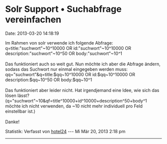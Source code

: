 Solr Support • Suchabfrage vereinfachen
=======================================

Date: 2013-03-20 14:18:19

Im Rahmen von solr verwende ich folgende Abfrage:\
q=title:\"suchwort\"\~10\^10000 OR id:\"suchwort\"\~10\^10000 OR
description:\"suchwort\"\~10\^50 OR body:\"suchwort\"\~10\^1\
\
Das funktioniert auch so weit gut. Nun möchte ich aber die Abfrage
ändern, sodass das Suchwort nur einmal eingegeben werden muss:\
qq=\"suchwort\"&q=title:\$qq\~10\^10000 OR id:\$qq\~10\^10000 OR
description:\$qq\~10\^50 OR body:\$qq\~10\^1\
\
Das funktioniert aber leider nicht. Hat irgendjemand eine Idee, wie sich
das lösen lässt?\
(q=\"suchwort\"\~10&qf=title\^10000+id\^10000+description\^50+body\^1
möchte ich nicht verwenden, da \~10 nicht mehr individuell pro Feld
einstellbar ist.)\
\
Danke!

Statistik: Verfasst von
[hotel24](http://forum.yacy-websuche.de/memberlist.php?mode=viewprofile&u=8871)
--- Mi Mär 20, 2013 2:18 pm

------------------------------------------------------------------------
